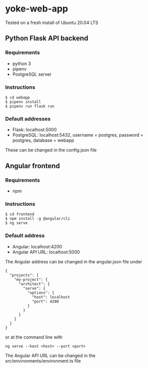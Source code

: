 # yoke-web-app
Tested on a fresh install of Ubuntu 20.04 LTS

## Python Flask API backend

### Requirements
* python 3
* pipenv
* PostgreSQL server

### Instructions
```
$ cd webapp
$ pipenv install
$ pipenv run flask run
```

### Default addresses
* Flask: localhost:5000
* PostgreSQL: localhost:5432, username = postgres, password = postgres, database = webapp

These can be changed in the config.json file

## Angular frontend

### Requirements
* npm

### Instructions
```
$ cd frontend
$ npm install -g @angular/cli
$ ng serve
```

### Default address
* Angular: localhost:4200
* Angular API URL: localhost:5000

The Angular address can be changed in the angular.json file under
```
{
  "projects": {
    "my-project": {
      "architect": {
        "serve": {
          "options": {
            "host": localhost
            "port": 4200
          }
        }
      }
    }
  }
}
```
or at the command line with
```
ng serve --host <host> --port <port>
```

The Angular API URL can be changed in the src/environments/environment.ts file
